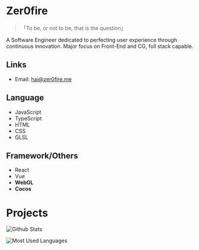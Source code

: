 

<!--
**zer0fire/zer0fire** is a ✨ _special_ ✨ repository because its `README.md` (this file) appears on your GitHub profile.
### Hi there 👋
Here are some ideas to get you started:

- 🔭 I’m currently working on ...
- 🌱 I’m currently learning ...
- 👯 I’m looking to collaborate on ...
- 🤔 I’m looking for help with ...
- 💬 Ask me about ...
- 📫 How to reach me: ...
- 😄 Pronouns: ...
- ⚡ Fun fact: ...



## Stats

![GitHub Stats](https://github-readme-stats.vercel.app/api?username=zer0fire&show_icons=true)

## Skill

- Frontend Developer

## Links

- Email: [hai@zer0fire.me](mailto:hai@zer0fire.me)
- QQ: **(never)**
- WeChat: **(never)**


-->
# Zer0fire

> 「To be, or not to be, that is the question」

A Software Engineer dedicated to perfecting user experience through continuous innovation. Major focus on Front-End and CG, full stack capable.

## Links

- Email: [hai@zer0fire.me](mailto:hai@zer0fire.me)

## Language

-   JavaScript
-   TypeScript
-   HTML
-   CSS
-   GLSL

## Framework/Others

-   React
-   Vue
-   **WebGL**
-   **Cocos**

# Projects

![Github Stats](https://github-readme-stats.vercel.app/api?username=zer0fire&show_icons=true&theme=light&count_private=true)

![Most Used Languages](https://github-readme-stats.vercel.app/api/top-langs/?username=zer0fire&theme=light&layout=compact)
